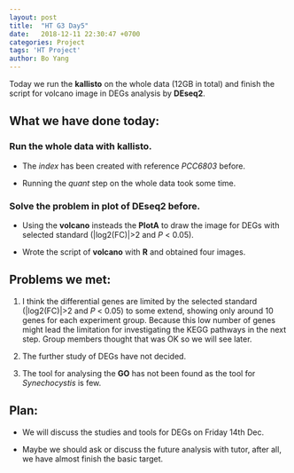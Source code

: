 ```yaml
---
layout: post
title:  "HT G3 Day5"
date:   2018-12-11 22:30:47 +0700
categories: Project
tags: 'HT Project'
author: Bo Yang
---
```

Today we run the **kallisto** on the whole data (12GB in total) and finish the script for volcano image in DEGs analysis by **DEseq2**.

## What we have done today:
### Run the whole data with **kallisto**.

- The *index* has been created with reference *PCC6803* before.
 
- Running the *quant* step on the whole data took some time.

### Solve the problem in plot of DEseq2 before.

- Using the **volcano** insteads the **PlotA** to draw the image for DEGs with selected standard (|log2(FC)|>2 and *P* < 0.05).

- Wrote the script of **volcano** with **R** and obtained four images.
 
## Problems we met:
1. I think the differential genes are limited by the selected standard (|log2(FC)|>2 and *P* < 0.05) to some extend, showing only around 10 genes for each experiment group. Because this low number of genes might lead the limitation for investigating the KEGG pathways in the next step. Group members thought that was OK so we will see later.

2. The further study of DEGs have not decided.  

3. The tool for analysing the **GO** has not been found as the tool for *Synechocystis* is few. 

## Plan:
- We will discuss the studies and tools for DEGs on Friday 14th Dec.

- Maybe we should ask or discuss the future analysis with tutor, after all, we have almost finish the basic target.


